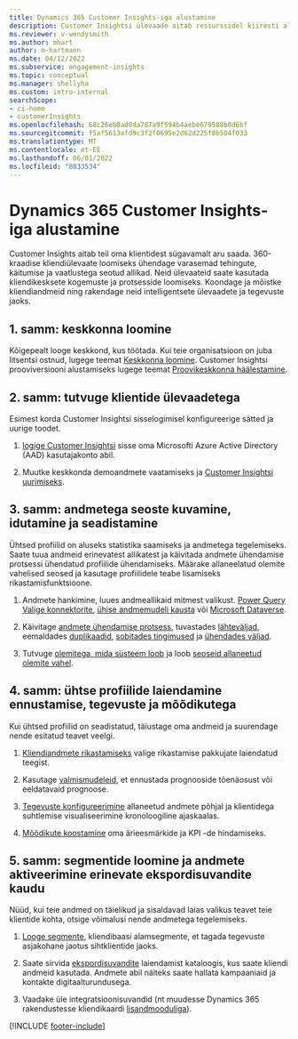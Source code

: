 ```yaml
---
title: Dynamics 365 Customer Insights-iga alustamine
description: Customer Insightsi ülevaade aitab ressurssidel kiiresti alustada.
ms.reviewer: v-wendysmith
ms.author: mhart
author: m-hartmann
ms.date: 04/12/2022
ms.subservice: engagement-insights
ms.topic: conceptual
ms.manager: shellyha
ms.custom: intro-internal
searchScope:
- ci-home
- customerInsights
ms.openlocfilehash: 68c26eb0ad0da787a9f594b4aebe679588b0d6bf
ms.sourcegitcommit: f5af5613afd9c3f2f0695e2d62d225f0b504f033
ms.translationtype: MT
ms.contentlocale: et-EE
ms.lasthandoff: 06/01/2022
ms.locfileid: "8833534"
---
```

# <a name="get-started-with-dynamics-365-customer-insights"></a>Dynamics 365 Customer Insights-iga alustamine

Customer Insights aitab teil oma klientidest sügavamalt aru saada. 360-kraadise kliendiülevaate loomiseks ühendage varasemad tehingute, käitumise ja vaatlustega seotud allikad. Neid ülevaateid saate kasutada kliendikesksete kogemuste ja protsesside loomiseks. Koondage ja mõistke kliendiandmeid ning rakendage neid intelligentsete ülevaadete ja tegevuste jaoks.

## <a name="step-1-create-an-environment"></a>1. samm: keskkonna loomine

Kõigepealt looge keskkond, kus töötada. Kui teie organisatsioon on juba litsentsi ostnud, lugege teemat [Keskkonna loomine](create-environment.md). Customer Insightsi prooviversiooni alustamiseks lugege teemat [Proovikeskkonna häälestamine](trial-signup.md).

## <a name="step-2-explore-customer-insights"></a>2. samm: tutvuge klientide ülevaadetega

Esimest korda Customer Insightsi sisselogimisel konfigureerige sätted ja uurige toodet.

1. [logige Customer Insightsi](https://home.ci.ai.dynamics.com) sisse oma Microsofti Azure Active Directory (AAD) kasutajakonto abil.

1. Muutke keskkonda demoandmete vaatamiseks ja [Customer Insightsi uurimiseks](home.md).

## <a name="step-3-ingest-unify-and-set-up-relationships-for-your-data"></a>3. samm: andmetega seoste kuvamine, idutamine ja seadistamine

Ühtsed profiilid on aluseks statistika saamiseks ja andmetega tegelemiseks. Saate tuua andmeid erinevatest allikatest ja käivitada andmete ühendamise protsessi ühendatud profiilide ühendamiseks. Määrake allaneelatud olemite vahelised seosed ja kasutage profiilidele teabe lisamiseks rikastamisfunktsioone.

1. Andmete hankimine, luues andmeallikaid mitmest valikust. [Power Query Valige konnektorite](connect-power-query.md), [ühise andmemudeli kausta](connect-common-data-model.md) või [Microsoft Dataverse](connect-dataverse-managed-lake.md).

1. Käivitage [andmete ühendamise protsess](data-unification.md), tuvastades [lähteväljad](map-entities.md), eemaldades [duplikaadid](remove-duplicates.md), [sobitades tingimused](match-entities.md) ja [ühendades väljad](merge-entities.md).

1. Tutvuge [olemitega, mida süsteem loob](entities.md) ja loob [seoseid allaneetud olemite vahel](relationships.md).

## <a name="step-4-enhance-unified-profiles-with-predictions-activities-and-measures"></a>4. samm: ühtse profiilide laiendamine ennustamise, tegevuste ja mõõdikutega

Kui ühtsed profiilid on seadistatud, täiustage oma andmeid ja suurendage nende esitatud teavet veelgi.

1. [Kliendiandmete rikastamiseks](enrichment-hub.md) valige rikastamise pakkujate laiendatud teegist.

1. Kasutage [valmismudeleid](predictions-overview.md), et ennustada prognooside tõenäosust või eeldatavaid prognoose.

1. [Tegevuste konfigureerimine](activities.md) allaneetud andmete põhjal ja klientidega suhtlemise visualiseerimine kronoloogiline ajaskaalas.

1. [Mõõdikute koostamine](measures.md) oma ärieesmärkide ja KPI -de hindamiseks.

## <a name="step-5-create-segments-and-activate-data-through-various-export-options"></a>5. samm: segmentide loomine ja andmete aktiveerimine erinevate ekspordisuvandite kaudu

Nüüd, kui teie andmed on täielikud ja sisaldavad laias valikus teavet teie klientide kohta, otsige võimalusi nende andmetega tegelemiseks.

1. [Looge segmente](segments.md), kliendibaasi alamsegmente, et tagada tegevuste asjakohane jaotus sihtklientide jaoks.

1. Saate sirvida [ekspordisuvandite](export-destinations.md) laiendamist kataloogis, kus saate kliendi andmeid kasutada. Andmete abil näiteks saate hallata kampaaniaid ja kontakte digitaalturundusega.

1. Vaadake üle integratsioonisuvandid (nt muudesse Dynamics 365 rakendustesse kliendikaardi [lisandmooduliga](customer-card-add-in.md)).  


[!INCLUDE [footer-include](includes/footer-banner.md)]
